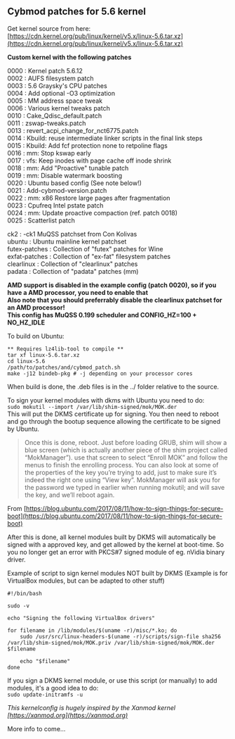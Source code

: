 ## Cybmod patches for 5.6 kernel  

Get kernel source from here: [https://cdn.kernel.org/pub/linux/kernel/v5.x/linux-5.6.tar.xz](https://cdn.kernel.org/pub/linux/kernel/v5.x/linux-5.6.tar.xz)  

**Custom kernel with the following patches**  

0000 : Kernel patch 5.6.12  
0002 : AUFS filesystem patch  
0003 : 5.6 Graysky's CPU patches  
0004 : Add optional -O3 optimization  
0005 : MM address space tweak  
0006 : Various kernel tweaks patch  
0010 : Cake_Qdisc_default.patch  
0011 : zswap-tweaks.patch  
0013 : revert_acpi_change_for_nct6775.patch  
0014 : Kbuild: reuse intermediate linker scripts in the final link steps  
0015 : Kbuild: Add fcf protection none to retpoline flags  
0016 : mm: Stop kswap early  
0017 : vfs: Keep inodes with page cache off inode shrink  
0018 : mm: Add "Proactive" tunable patch  
0019 : mm: Disable watermark boosting  
0020 : Ubuntu based config (See note below!)  
0021 : Add-cybmod-version.patch  
0022 : mm: x86 Restore large pages after fragmentation  
0023 : Cpufreq Intel pstate patch  
0024 : mm: Update proactive compaction (ref. patch 0018)  
0025 : Scatterlist patch  

ck2  : -ck1 MuQSS patchset from Con Kolivas  
ubuntu : Ubuntu mainline kernel patchset  
futex-patches : Collection of "futex" patches for Wine  
exfat-patches : Collection of "ex-fat" filesystem patches  
clearlinux : Collection of "clearlinux" patches  
padata : Collection of "padata" patches (mm)  

**AMD support is disabled in the example config (patch 0020), so if you have a AMD processor, you need to enable that**  
**Also note that you should preferrably disable the clearlinux patchset for an AMD processor!**  
**This config has MuQSS 0.199 scheduler and CONFIG_HZ=100 + NO_HZ_IDLE**  

To build on Ubuntu:  
```
** Requires lz4lib-tool to compile **
tar xf linux-5.6.tar.xz    
cd linux-5.6  
/path/to/patches/and/cybmod_patch.sh  
make -j12 bindeb-pkg # -j depending on your processor cores  
```
When build is done, the .deb files is in the ../ folder relative to the source.  

To sign your kernel modules with dkms with Ubuntu you need to do:  
`sudo mokutil --import /var/lib/shim-signed/mok/MOK.der`  
This will put the DKMS certificate up for signing. You then need to reboot and go through the bootup sequence allowing the certificate to be signed by Ubuntu.  

>Once this is done, reboot. Just before loading GRUB, shim will show a blue screen (which is actually another piece of the shim project called “MokManager”). use that screen to select “Enroll MOK” and follow the menus to finish the enrolling process. You can also look at some of the properties of the key you’re trying to add, just to make sure it’s indeed the right one using “View key”. MokManager will ask you for the password we typed in earlier when running mokutil; and will save the key, and we’ll reboot again.  

From [https://blog.ubuntu.com/2017/08/11/how-to-sign-things-for-secure-boot](https://blog.ubuntu.com/2017/08/11/how-to-sign-things-for-secure-boot)  

After this is done, all kernel modules built by DKMS will automatically be signed with a approved key, and get allowed by the kernel at boot-time. So you no longer get an error with PKCS#7 signed module of eg. nVidia binary driver.  

Example of script to sign kernel modules NOT built by DKMS (Example is for VirtualBox modules, but can be adapted to other stuff)  
```
#!/bin/bash

sudo -v

echo "Signing the following VirtualBox drivers"

for filename in /lib/modules/$(uname -r)/misc/*.ko; do
	sudo /usr/src/linux-headers-$(uname -r)/scripts/sign-file sha256 /var/lib/shim-signed/mok/MOK.priv /var/lib/shim-signed/mok/MOK.der $filename

	echo "$filename"
done
```
If you sign a DKMS kernel module, or use this script (or manually) to add modules, it's a good idea to do:  
`sudo update-initramfs -u`  

_This kernelconfig is hugely inspired by the Xanmod kernel [https://xanmod.org](https://xanmod.org)_  

More info to come...  
